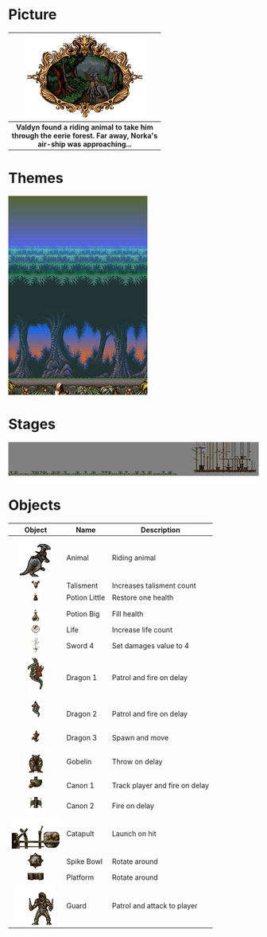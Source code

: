 # Picture

|![Picture](world/airship/picture.png)
| :---:
|**Valdyn found a riding animal to take him<br/>through the eerie forest. Far away, Norka's<br/>air-ship was approaching...**

# Themes

![Theme](world/airship/background.png)

# Stages

[![Stage](world/airship/stage_mini.png)](https://raw.githubusercontent.com/b3dgs/lionheart-remake/master/lionheart-game/src/main/resources/com/b3dgs/lionheart/levels/airship/stage11.png)

# Objects

|Object|Name|Description
| :---: | --- | ---
|![Animal](world/airship/animal.gif) | Animal | Riding animal
|![Talisment](world/airship/talisment.gif) | Talisment | Increases talisment count
|![PotionLittle](world/airship/potionlittle.gif) | Potion Little | Restore one health
|![PotionBig](world/airship/potionbig.gif) | Potion Big | Fill health
|![Life](world/airship/life.gif) | Life | Increase life count
|![Sword4](world/airship/sword4.gif) | Sword 4 | Set damages value to 4
|![Dragon1](world/airship/dragon1.gif) | Dragon 1 | Patrol and fire on delay
|![Dragon2](world/airship/dragon2.gif) | Dragon 2 | Patrol and fire on delay
|![Dragon3](world/airship/dragon3.gif) | Dragon 3 | Spawn and move
|![Gobelin](world/airship/gobelin.png) | Gobelin | Throw on delay
|![Canon1](world/airship/canon1.gif) | Canon 1 | Track player and fire on delay
|![Canon2](world/airship/canon2.gif) | Canon 2 | Fire on delay
|![Catapult](world/airship/catapult.png) | Catapult | Launch on hit
|![SpikeBowl](world/airship/spikebowl.png) | Spike Bowl | Rotate around
|![Platform](world/airship/platform.png) | Platform | Rotate around
|![Guard](world/airship/guard.gif) | Guard | Patrol and attack to player
